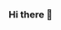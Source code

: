 ### Hi there 👋

<!--
**skaein/skaein** is a ✨ _special_ ✨ repository because its `README.md` (this file) appears on your GitHub profile.

Here are some ideas to get you started:

- 🔭 I’m currently working on python programming language
- 🌱 I’m currently learning python
- 💬 Ask me about python
- 📫 How to reach me: send email ' myaslan333@gmail.com ' or ' muhammetyusufaslan@gmail.com  '
- ⚡ Fun fact: forget the save project
#------------------------------------------#

name = ' yusuf '
age = ' 17 '
language = ' python '
country = ' TURKEY '
job = 'student' 

#------------------------------------------#

gitHub = "Hi, my name is" + name + ". Im" + age + "years old ." " Im learning" + language + "programming language" ". My job is " + job + " still " "." 
print(gitHub)

#------------------------------------------#
-->
